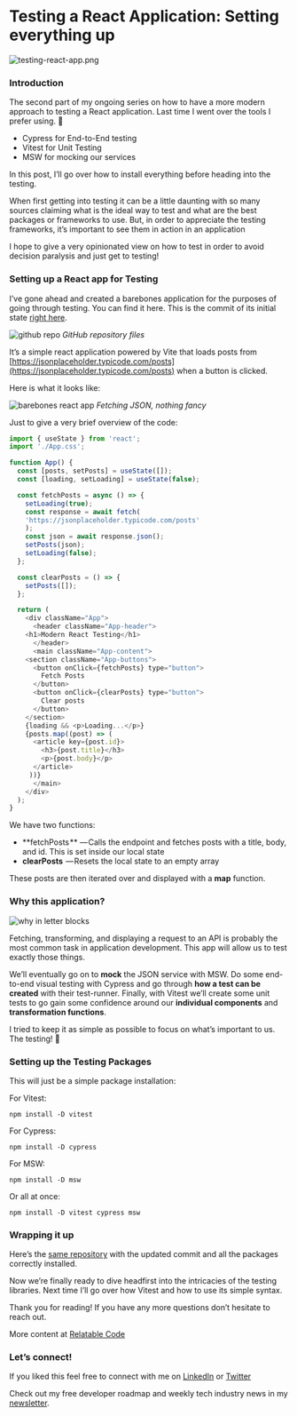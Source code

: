 # Testing a React Application: Setting everything up


![testing-react-app.png](https://cdn.hashnode.com/res/hashnode/image/upload/v1651098470347/9coA_akWr.png)

### Introduction

The second part of my ongoing series on how to have a more modern approach to testing a React application. Last time I went over the tools I prefer using. 🔨

- Cypress for End-to-End testing
- Vitest for Unit Testing
- MSW for mocking our services

In this post, I’ll go over how to install everything before heading into the testing.

When first getting into testing it can be a little daunting with so many sources claiming what is the ideal way to test and what are the best packages or frameworks to use. But, in order to appreciate the testing frameworks, it’s important to see them in action in an application

I hope to give a very opinionated view on how to test in order to avoid decision paralysis and just get to testing!

### Setting up a React app for Testing

I’ve gone ahead and created a barebones application for the purposes of going through testing. You can find it here. This is the commit of its initial state [right here](https://github.com/diballesteros/react-testing/commit/b4514d2a3b6afc8f850e012264fbb949462afa62).

![github repo](https://cdn.hashnode.com/res/hashnode/image/upload/v1650898959643/ALGy1tKEg.png)
_GitHub repository files_

It’s a simple react application powered by Vite that loads posts from [https://jsonplaceholder.typicode.com/posts](https://jsonplaceholder.typicode.com/posts) when a button is clicked.

Here is what it looks like:

![barebones react app](https://cdn.hashnode.com/res/hashnode/image/upload/v1650898960866/P8SFjttzr.gif)
_Fetching JSON, nothing fancy_

Just to give a very brief overview of the code:

```js
import { useState } from 'react';
import './App.css';

function App() {
  const [posts, setPosts] = useState([]);
  const [loading, setLoading] = useState(false);

  const fetchPosts = async () => {
    setLoading(true);
    const response = await fetch(
	'https://jsonplaceholder.typicode.com/posts'
    );
    const json = await response.json();
    setPosts(json); 
    setLoading(false);
  };

  const clearPosts = () => {
    setPosts([]);
  };

  return (
    <div className="App">
      <header className="App-header">
	<h1>Modern React Testing</h1>
      </header>
      <main className="App-content">
	<section className="App-buttons">
	  <button onClick={fetchPosts} type="button">
	    Fetch Posts
	  </button>
	  <button onClick={clearPosts} type="button">
	    Clear posts
	  </button>
	</section>
	{loading && <p>Loading...</p>}
	{posts.map((post) => (
	  <article key={post.id}>
	    <h3>{post.title}</h3>
	    <p>{post.body}</p>
	  </article>
	 ))}
      </main>
    </div>
  );
}
```

We have two functions:

- **fetchPosts ** — Calls the endpoint and fetches posts with a title, body, and id. This is set inside our local state
- **clearPosts**  — Resets the local state to an empty array

These posts are then iterated over and displayed with a **map** function.

### Why this application?

![why in letter blocks](https://cdn.hashnode.com/res/hashnode/image/upload/v1650898962160/GRZv40fuic.jpeg)

Fetching, transforming, and displaying a request to an API is probably the most common task in application development. This app will allow us to test exactly those things.

We’ll eventually go on to **mock** the JSON service with MSW. Do some end-to-end visual testing with Cypress and go through **how a test can be created** with their test-runner. Finally, with Vitest we’ll create some unit tests to go gain some confidence around our **individual components** and **transformation functions**.

I tried to keep it as simple as possible to focus on what’s important to us. The testing! 💯

### Setting up the Testing Packages

This will just be a simple package installation:

For Vitest:

```
npm install -D vitest
```

For Cypress:

```
npm install -D cypress
```

For MSW:

```
npm install -D msw
```

Or all at once:

```
npm install -D vitest cypress msw
```

### Wrapping it up

Here’s the [same repository](https://github.com/diballesteros/react-testing/tree/c7530cd63f37c97d198e085a6d340f69ac330c4c) with the updated commit and all the packages correctly installed.

Now we’re finally ready to dive headfirst into the intricacies of the testing libraries. Next time I’ll go over how Vitest and how to use its simple syntax.

Thank you for reading! If you have any more questions don’t hesitate to reach out.

More content at [Relatable Code](https://relatablecode.com)

### Let’s connect!

If you liked this feel free to connect with me on [LinkedIn](https://www.linkedin.com/in/relatablecode) or [Twitter](https://twitter.com/relatablecoder)

Check out my free developer roadmap and weekly tech industry news in my [newsletter](https://relatablecode.substack.com/).